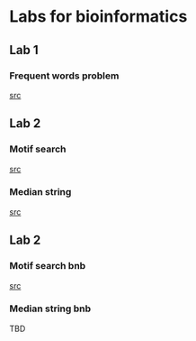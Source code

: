 # Labs for bioinformatics

## Lab 1
### Frequent words problem
[src](lab_1_1/task.py)

## Lab 2
### Motif search
[src](lab_2_1/find_motif.py)
### Median string
[src](lab_2_2/find_median.py)

## Lab 2
### Motif search bnb
[src](lab_3_1/find_motif_bnb.py)
### Median string bnb
TBD
